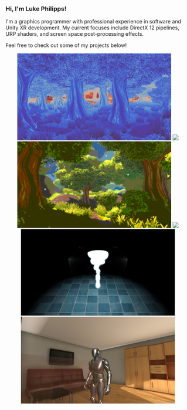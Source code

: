### Hi, I'm Luke Philipps!
I'm a graphics programmer with professional experience in software and Unity XR development. My current focuses include DirectX 12 pipelines, URP shaders, and screen space post-processing effects.

Feel free to check out some of my projects below!

<div align="center">
<a href="https://github.com/lukephilipps/GraphicsProjects/tree/be860b6518cdb393aab90162027d3c207714123a/Assets/PaletteSwapping"><img src="PaletteSwap_1.png" width="420"></a>
<a href="https://github.com/lukephilipps/GraphicsProjects/tree/be860b6518cdb393aab90162027d3c207714123a/Assets/BillboardGrass"><img src="Grass.gif" width="420"></a> </br>
<a href="https://github.com/lukephilipps/GraphicsProjects/tree/be860b6518cdb393aab90162027d3c207714123a/Assets/DepthOfField"><img src="DepthOfField_2.png" width="420"></a>
<a href="https://github.com/lukephilipps/DX12Particles.git"><img src="Particles_1.gif" width="420"></a> </br>
<a href="https://github.com/lukephilipps/FluidSimulation3D"><img src="FluidSim.gif" width="420"></a>
<a href="https://github.com/lukephilipps/GraphicsProjects/tree/be860b6518cdb393aab90162027d3c207714123a/Assets/ObstacleDithering"><img src="ObstacleDithered.png" width="420"></a>
</br>
</div>
